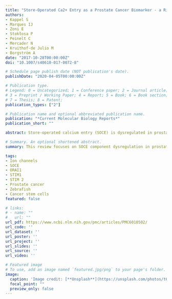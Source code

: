 ```yaml
---
title: "Store-Operated Ca2+ Entry as a Prostate Cancer Biomarker - a Riddle with Perspectives"
authors:
- Kappel S
- Marques IJ
- Zoni E
- Stokłosa P
- Peinelt C
- Mercader N
- Kruithof-de Julio M
- Borgström A
date: "2017-10-28T00:00:00Z"
doi: "10.1007/s40610-017-0072-8"

# Schedule page publish date (NOT publication's date).
publishDate: "2020-04-05T00:00:00Z"

# Publication type.
# Legend: 0 = Uncategorized; 1 = Conference paper; 2 = Journal article;
# 3 = Preprint / Working Paper; 4 = Report; 5 = Book; 6 = Book section;
# 7 = Thesis; 8 = Patent;
publication_types: ["2"]

# Publication name and optional abbreviated publication name.
publication: "*Current Molecular Biology Reports*"
publication_short: ""

abstract: Store-operated calcium entry (SOCE) is dysregulated in prostate cancer, contributing to increased cellular migration and proliferation and preventing cancer cell apoptosis. We here summarize findings on gene expression levels and functions of SOCE components, stromal interaction molecules (STIM1 and STIM2), and members of the Orai protein family (Orai1, 2, and 3) in prostate cancer. Moreover, we introduce new research models that promise to provide insights into whether dysregulated SOCE signaling has clinically relevant implications in terms of increasing the migration and invasion of prostate cancer cells. **Recent Findings:** Recent reports on Orai1 and Orai3 expression levels and function were in part controversial probably due to the heterogeneous nature of prostate cancer. Lately, in prostate cancer cells, transient receptor melastatin 4 channel was shown to alter SOCE and play a role in migration and proliferation. We specifically highlight new cancer research models and a subpopulation of cells that show tumor initiation and metastatic potential in mice and zebrafish models.

# Summary. An optional shortened abstract.
summary: This review focuses on SOCE component dysregulation in prostate cancer and analyzes several preclinical, cellular, and animal cancer research models.

tags:
- Ion channels
- SOCE
- ORAI1
- STIM1
- STIM 2
- Prostate cancer
- Zebrafish
- Cancer stem cells
featured: false

# links:
# - name: ""
#   url: ""
url_pdf: https://www.ncbi.nlm.nih.gov/pmc/articles/PMC6010502/
url_code: ''
url_dataset: ''
url_poster: ''
url_project: ''
url_slides: ''
url_source: ''
url_video: ''

# Featured image
# To use, add an image named `featured.jpg/png` to your page's folder. 
image:
  caption: 'Image credit: [**Unsplash**](https://unsplash.com/photos/t6oZEgL0z18)'
  focal_point: ""
  preview_only: false
---
```


